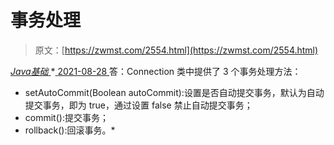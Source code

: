 <!--yml
category: 未分类
date: 0001-01-01 00:00:00
--->

# 事务处理

> 原文：[https://zwmst.com/2554.html](https://zwmst.com/2554.html)

   [ *Java基础* ](https://zwmst.com/java%e5%9f%ba%e7%a1%80)*[ <time datetime="2021-08-28T17:55:11+08:00"> 2021-08-28 </time> ](https://zwmst.com/2554.html)  答：Connection 类中提供了 3 个事务处理方法：

*   setAutoCommit(Boolean autoCommit):设置是否自动提交事务，默认为自动提交事务，即为 true，通过设置 false 禁止自动提交事务；
*   commit():提交事务；
*   rollback():回滚事务。*
